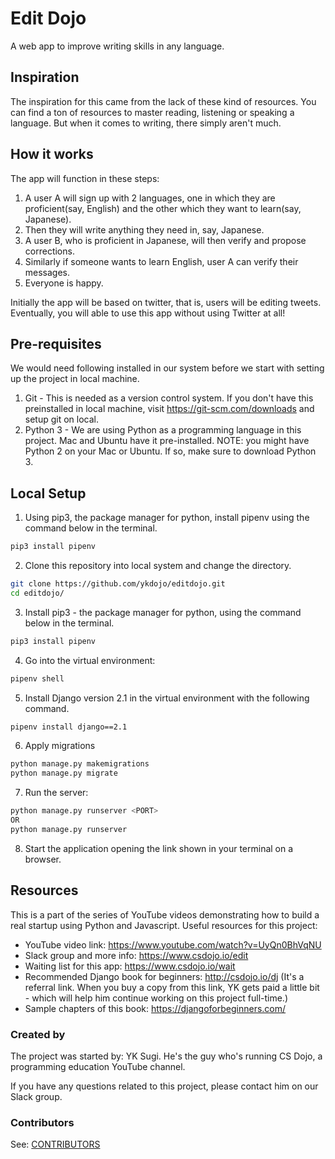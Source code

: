 # Edit Dojo
A web app to improve writing skills in any language.

## Inspiration
The inspiration for this came from the lack of these kind of resources. You can find a ton of resources to master reading, listening or speaking a language. But when it comes to writing, there simply aren't much. 

## How it works
The app will function in these steps:
1. A user A will sign up with 2 languages, one in which they are proficient(say, English) and the other which they want to learn(say, Japanese).
2. Then they will write anything they need in, say, Japanese.
3. A user B, who is proficient in Japanese, will then verify and propose corrections.
4. Similarly if someone wants to learn English, user A can verify their messages.
5. Everyone is happy.

Initially the app will be based on twitter, that is, users will be editing tweets. Eventually, you will able to use this app without using Twitter at all!

## Pre-requisites
We would need following installed in our system before we start with setting up the project in local machine.
1. Git - This is needed as a version control system. If you don't have this preinstalled in local machine, visit https://git-scm.com/downloads and setup git on local.
2. Python 3 - We are using Python as a programming language in this project. Mac and Ubuntu have it pre-installed. NOTE: you might have Python 2 on your Mac or Ubuntu. If so, make sure to download Python 3.

## Local Setup
1. Using pip3, the package manager for python, install pipenv using the command below in the terminal.

```sh
pip3 install pipenv
```
2. Clone this repository into local system and change the directory.
   
```sh
git clone https://github.com/ykdojo/editdojo.git
cd editdojo/
```
3. Install pip3 - the package manager for python, using the command below in the terminal.

```sh
pip3 install pipenv
```
4. Go into the virtual environment: 
   
```sh
pipenv shell
```
5. Install Django version 2.1 in the virtual environment with the following command.

```sh
pipenv install django==2.1
```
6. Apply migrations
   
```sh
python manage.py makemigrations
python manage.py migrate
```
7. Run the server:

```sh
python manage.py runserver <PORT>
OR
python manage.py runserver
```
8. Start the application opening the link shown in your terminal on a browser.

## Resources
This is a part of the series of YouTube videos demonstrating how to build a real startup using Python and Javascript.
Useful resources for this project:
- YouTube video link: https://www.youtube.com/watch?v=UyQn0BhVqNU
- Slack group and more info: https://www.csdojo.io/edit
- Waiting list for this app: https://www.csdojo.io/wait
- Recommended Django book for beginners: http://csdojo.io/dj (It's a referral link. When you buy a copy from this link, YK gets paid a little bit - which will help him continue working on this project full-time.)
- Sample chapters of this book: https://djangoforbeginners.com/

### Created by
The project was started by: YK Sugi. He's the guy who's running CS Dojo, a programming education YouTube channel.

If you have any questions related to this project, please contact him on our Slack group.

### Contributors
See: [CONTRIBUTORS](https://github.com/ykdojo/editdojo/graphs/contributors)
